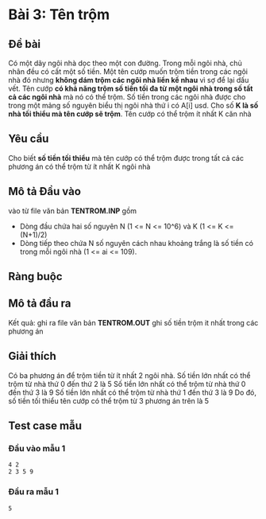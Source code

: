 # Bài 3: Tên trộm

## Đề bài

Có một dãy ngôi nhà dọc theo một con đường.
Trong mỗi ngôi nhà, chủ nhân đều có cất một số tiền.
Một tên cướp muốn trộm tiền trong các ngôi nhà đó nhưng **không dám trộm các ngôi nhà liền kề nhau** vì sợ để lại dấu vết.
Tên cướp **có khả năng trộm số tiền tối đa từ một ngôi nhà trong số tất cả các ngôi nhà** mà nó có thể trộm.
Số tiền trong các ngôi nhà được cho trong một mảng số nguyên biểu thị ngôi nhà thứ i có A[i] usd. Cho số
**K là số nhà tối thiểu mà tên cướp sẽ trộm**. Tên cướp có thể trộm ít nhất K căn nhà

## Yêu cầu

Cho biết **số tiền tối thiểu** mà tên cướp có thể trộm được trong tất cả các phương án có thể trộm từ ít nhất K ngôi nhà

## Mô tả Đầu vào

vào từ file văn bản **TENTROM.INP** gồm

- Dòng đầu chứa hai số nguyên N (1 <= N <= 10^6) và K (1 <= K <= (N+1)/2)
- Dòng tiếp theo chứa N số nguyên cách nhau khoảng trắng là số tiền có trong mỗi ngôi nhà (1 <= ai <= 109).

## Ràng buộc

## Mô tả đầu ra

Kết quả: ghi ra file văn bản **TENTROM.OUT** ghi số tiền trộm it nhất trong các phương án

## Giải thích

Có ba phương án để trộm tiền từ ít nhất 2 ngôi nhà.
Số tiền lớn nhất có thể trộm từ nhà thứ 0 đến thứ 2 là 5
Số tiền lớn nhất có thể trộm từ nhà thứ 0 đến thứ 3 là 9
Số tiền lớn nhất có thể trộm từ nhà thứ 1 đến thứ 3 là 9
Do đó, số tiền tối thiểu tên cướp có thể trộm từ 3 phương án trên là 5

## Test case mẫu

### Đầu vào mẫu 1

```text
4 2
2 3 5 9
```

### Đầu ra mẫu 1

```text
5
```

